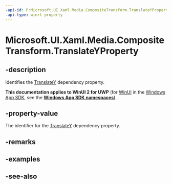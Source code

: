 ```yaml
---
-api-id: P:Microsoft.UI.Xaml.Media.CompositeTransform.TranslateYProperty
-api-type: winrt property
---
```


<!-- Property syntax
public Windows.UI.Xaml.DependencyProperty TranslateYProperty { get; }
-->

# Microsoft.UI.Xaml.Media.CompositeTransform.TranslateYProperty

## -description
Identifies the [TranslateY](compositetransform_translatey.md) dependency property.

**This documentation applies to WinUI 2 for UWP** (for [WinUI](/windows/apps/winui/winui3/) in the [Windows App SDK](/windows/apps/windows-app-sdk/), see the **[Windows App SDK namespaces](/windows/windows-app-sdk/api/winrt/)**).

## -property-value
The identifier for the [TranslateY](compositetransform_translatey.md) dependency property.

## -remarks

## -examples

## -see-also
